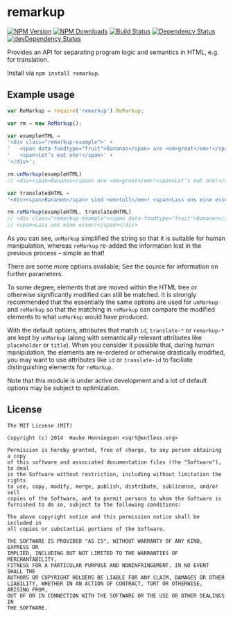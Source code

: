 remarkup
===========

[![NPM Version](https://img.shields.io/npm/v/remarkup.svg?style=flat)](https://npmjs.org/package/remarkup)
[![NPM Downloads](https://img.shields.io/npm/dm/remarkup.svg?style=flat)](https://npmjs.org/package/remarkup)
[![Build Status](https://travis-ci.org/addaleax/remarkup.png?style=flat)](https://travis-ci.org/addaleax/remarkup)
[![Dependency Status](https://david-dm.org/addaleax/remarkup.svg?style=flat)](https://david-dm.org/addaleax/remarkup)
[![devDependency Status](https://david-dm.org/addaleax/remarkup/dev-status.svg?style=flat)](https://david-dm.org/addaleax/remarkup#info=devDependencies)

Provides an API for separating program logic and semantics in HTML, e.g. for translation.

Install via `npm install remarkup`.

## Example usage

```js
var ReMarkup = require('remarkup').ReMarkup;

var rm = new ReMarkup();

var exampleHTML =
'<div class="remarkup-example">' +
'	<span data-foodtype="fruit">Bananas</span> are <em>great</em>!</span>' +
'	<span>Let’s eat one!</span>' +
'</div>';

rm.unMarkup(exampleHTML) 
// <div><span>Bananas</span> are <em>great</em>!<span>Let’s eat one!</span></div>

var translatedHTML =
'<div><span>Bananen</span> sind <em>toll</em>! <span>Lass uns eine essen!</span></div>';

rm.reMarkup(exampleHTML, translatedHTML)
// <div class="remarkup-example"><span data-foodtype="fruit">Bananen</span> sind <em>toll</em>!
// <span>Lass uns eine essen!</span></div>
```

As you can see, `unMarkup` simplified the string so that it is suitable for human
manipulation, whereas `reMarkup` re-added the information lost in the previous process
– simple as that!

There are some more options available; See the source for information on further parameters.

To some degree, elements that are moved within the HTML tree or otherwise
significantly modified can still be matched.
It is strongly recommended that the essentially the same options are used for
`unMarkup` and `reMarkup` so that the matching in `reMarkup` can compare the
modified elements to what `unMarkup` would have produced.

With the default options, attributes that match `id`, `translate-*` or `remarkup-*`
are kept by `unMarkup` (along with semantically relevant attributes like
`placeholder` or `title`). When you consider it possible that, during human
manipulation, the elements are re-ordered or otherwise drastically modified,
you may want to use attributes like `id` or `translate-id` to faciliate
distinguishing elements for `reMarkup`.

Note that this module is under active development and a lot of default options may
be subject to optimization.

## License

    The MIT License (MIT)
    
    Copyright (c) 2014  Hauke Henningsen <sqrt@entless.org>
    
    Permission is hereby granted, free of charge, to any person obtaining a copy
    of this software and associated documentation files (the "Software"), to deal
    in the Software without restriction, including without limitation the rights
    to use, copy, modify, merge, publish, distribute, sublicense, and/or sell
    copies of the Software, and to permit persons to whom the Software is
    furnished to do so, subject to the following conditions:
    
    The above copyright notice and this permission notice shall be included in
    all copies or substantial portions of the Software.
    
    THE SOFTWARE IS PROVIDED "AS IS", WITHOUT WARRANTY OF ANY KIND, EXPRESS OR
    IMPLIED, INCLUDING BUT NOT LIMITED TO THE WARRANTIES OF MERCHANTABILITY,
    FITNESS FOR A PARTICULAR PURPOSE AND NONINFRINGEMENT. IN NO EVENT SHALL THE
    AUTHORS OR COPYRIGHT HOLDERS BE LIABLE FOR ANY CLAIM, DAMAGES OR OTHER
    LIABILITY, WHETHER IN AN ACTION OF CONTRACT, TORT OR OTHERWISE, ARISING FROM,
    OUT OF OR IN CONNECTION WITH THE SOFTWARE OR THE USE OR OTHER DEALINGS IN
    THE SOFTWARE.
